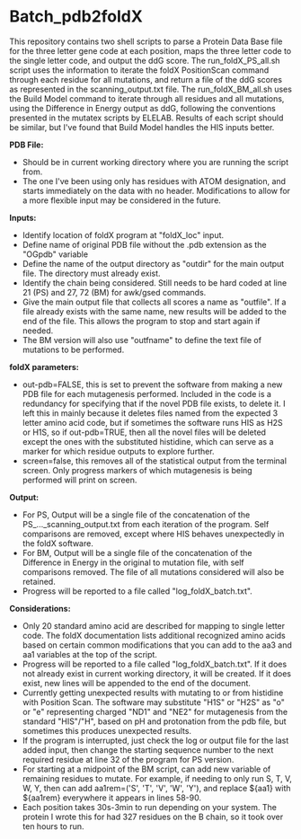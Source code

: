 # Batch_pdb2foldX
  
This repository contains two shell scripts to parse a Protein Data Base file for the three letter gene code at each position, maps the three letter code to the single letter code, and output the ddG score. The run_foldX_PS_all.sh script uses the information to iterate the foldX PositionScan command through each residue for all mutations, and return a file of the ddG scores as represented in the scanning_output.txt file. The run_foldX_BM_all.sh uses the Build Model command to iterate through all residues and all mutations, using the Difference in Energy output as ddG, following the conventions presented in the mutatex scripts by ELELAB. Results of each script should be similar, but I've found that Build Model handles the HIS inputs better.  
  
**PDB File:**  
- Should be in current working directory where you are running the script from.  
- The one I've been using only has residues with ATOM designation, and starts immediately on the data with no header. Modifications to allow for a more flexible input may be considered in the future.  
  
**Inputs:**  
- Identify location of foldX program at "foldX_loc" input.  
- Define name of original PDB file without the .pdb extension as the "OGpdb" variable  
- Define the name of the output directory as "outdir" for the main output file. The directory must already exist.  
- Identify the chain being considered. Still needs to be hard coded at line 21 (PS) and 27, 72 (BM) for awk/gsed commands.  
- Give the main output file that collects all scores a name as "outfile". If a file already exists with the same name, new results will be added to the end of the file. This allows the program to stop and start again if needed.  
- The BM version will also use "outfname" to define the text file of mutations to be performed.  
  
**foldX parameters:**  
- out-pdb=FALSE, this is set to prevent the software from making a new PDB file for each mutagenesis performed. Included in the code is a redundancy for specifying that if the novel PDB file exists, to delete it. I left this in mainly because it deletes files named from the expected 3 letter amino acid code, but if sometimes the software runs HIS as H2S or H1S, so if out-pdb=TRUE, then all the novel files will be deleted except the ones with the substituted histidine, which can serve as a marker for which residue outputs to explore further.  
- screen=false, this removes all of the statistical output from the terminal screen. Only progress markers of which mutagenesis is being performed will print on screen.  
  
**Output:**  
- For PS, Output will be a single file of the concatenation of the PS_..._scanning_output.txt from each iteration of the program. Self comparisons are removed, except where HIS behaves unexpectedly in the foldX software.  
- For BM, Output will be a single file of the concatenation of the Difference in Energy in the original to mutation file, with self comparisons removed. The file of all mutations considered will also be retained.  
- Progress will be reported to a file called "log_foldX_batch.txt".  
  
**Considerations:**  
- Only 20 standard amino acid are described for mapping to single letter code. The foldX documentation lists additional recognized amino acids based on certain common modifications that you can add to the aa3 and aa1 variables at the top of the script.  
- Progress will be reported to a file called "log_foldX_batch.txt". If it does not already exist in current working directory, it will be created. If it does exist, new lines will be appended to the end of the document.  
- Currently getting unexpected results with mutating to or from histidine with Position Scan. The software may substitute "H1S" or "H2S" as "o" or "e" representing charged "ND1" and "NE2" for mutagenesis from the standard "HIS"/"H", based on pH and protonation from the pdb file, but sometimes this produces unexpected results.  
- If the program is interrupted, just check the log or output file for the last added input, then change the starting sequence number to the next required residue at line 32 of the program for PS version.  
- For starting at a midpoint of the BM script, can add new variable of remaining residues to mutate. For example, if needing to only run S, T, V, W, Y, then can add aa1rem=('S', 'T', 'V', 'W', 'Y'), and replace ${aa1} with ${aa1rem} everywhere it appears in lines 58-90.  
- Each position takes 30s-3min to run depending on your system. The protein I wrote this for had 327 residues on the B chain, so it took over ten hours to run.  
  
  
